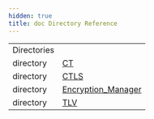 ```yaml
---
hidden: true
title: doc Directory Reference
---
```


|  |  |
|----|----|
| Directories |  |
| directory   | <a href="dir_1da73538562043542eb2cb82ae036bc5.md">CT</a> |
| directory   | <a href="dir_adeb8d3a734aa5cab49179a94cd154d0.md">CTLS</a> |
| directory   | <a href="dir_d8ab48a480cdac4c790a17394e42f2cb.md">Encryption_Manager</a> |
| directory   | <a href="dir_760d24a20bd59e8fd1cfea6df35042d2.md">TLV</a> |
